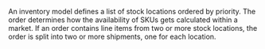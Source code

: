 An inventory model defines a list of stock locations ordered by priority.
The order determines how the availability of SKUs gets calculated within a market.
If an order contains line items from two or more stock locations, the order is split into two or more shipments, one for each location.
